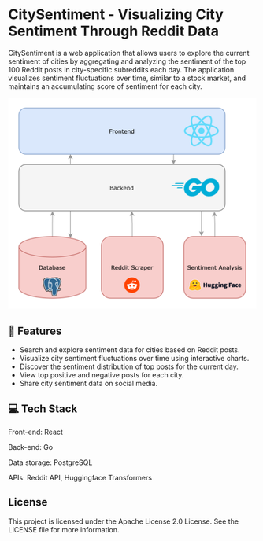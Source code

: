# CitySentiment - Visualizing City Sentiment Through Reddit Data

CitySentiment is a web application that allows users to explore the current sentiment of cities by aggregating and analyzing the sentiment of the top 100 Reddit posts in city-specific subreddits each day. The application visualizes sentiment fluctuations over time, similar to a stock market, and maintains an accumulating score of sentiment for each city.

<img src="assets/citymetrics.png"/>

## 🚀 Features
- Search and explore sentiment data for cities based on Reddit posts.
- Visualize city sentiment fluctuations over time using interactive charts.
- Discover the sentiment distribution of top posts for the current day.
- View top positive and negative posts for each city.
- Share city sentiment data on social media.

## 💻 Tech Stack
Front-end: React

Back-end: Go

Data storage: PostgreSQL

APIs: Reddit API, Huggingface Transformers

## License 
This project is licensed under the Apache License 2.0 License. See the LICENSE file for more information.
